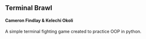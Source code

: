 ## Terminal Brawl
#### Cameron Findlay & Kelechi Okoli

A simple terminal fighting game created to practice OOP in python.